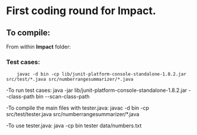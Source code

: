# First coding round for Impact.

## To compile:
From within **Impact** folder:
### Test cases:
        javac -d bin -cp lib/junit-platform-console-standalone-1.8.2.jar src/test/*.java src/numberrangesummarizer/*.java

-To run test cases:
        java -jar lib/junit-platform-console-standalone-1.8.2.jar --class-path bin --scan-class-path

-To compile the main files with tester.java:
        javac -d bin -cp src/test/tester.java src/numberrangesummarizer/*.java

-To use tester.java:
        java -cp bin tester data/numbers.txt
